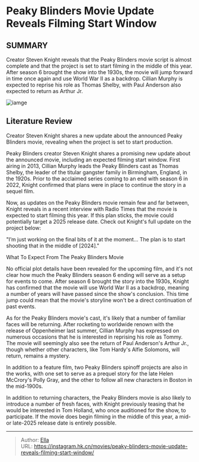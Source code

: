# Peaky Blinders Movie Update Reveals Filming Start Window


## SUMMARY 



  Creator Steven Knight reveals that the Peaky Blinders movie script is almost complete and that the project is set to start filming in the middle of this year.   After season 6 brought the show into the 1930s, the movie will jump forward in time once again and use World War II as a backdrop.   Cillian Murphy is expected to reprise his role as Thomas Shelby, with Paul Anderson also expected to return as Arthur Jr.  

![iamge](https://static1.srcdn.com/wordpress/wp-content/uploads/2023/07/peaky-blinders-cillian-murphy.jpeg)

## Literature Review

Creator Steven Knight shares a new update about the announced Peaky Blinders movie, revealing when the project is set to start production.




Peaky Blinders creator Steven Knight shares a promising new update about the announced movie, including an expected filming start window. First airing in 2013, Cillian Murphy leads the Peaky Blinders cast as Thomas Shelby, the leader of the titular gangster family in Birmingham, England, in the 1920s. Prior to the acclaimed series coming to an end with season 6 in 2022, Knight confirmed that plans were in place to continue the story in a sequel film.




Now, as updates on the Peaky Blinders movie remain few and far between, Knight reveals in a recent interview with Radio Times that the movie is expected to start filming this year. If this plan sticks, the movie could potentially target a 2025 release date. Check out Knight&#39;s full update on the project below:



&#34;I’m just working on the final bits of it at the moment... The plan is to start shooting that in the middle of [2024].&#34;




 What To Expect From The Peaky Blinders Movie 
          

No official plot details have been revealed for the upcoming film, and it&#39;s not clear how much the Peaky Blinders season 6 ending will serve as a setup for events to come. After season 6 brought the story into the 1930s, Knight has confirmed that the movie will use World War II as a backdrop, meaning a number of years will have passed since the show&#39;s conclusion. This time jump could mean that the movie&#39;s storyline won&#39;t be a direct continuation of past events.




As for the Peaky Blinders movie&#39;s cast, it&#39;s likely that a number of familiar faces will be returning. After rocketing to worldwide renown with the release of Oppenheimer last summer, Cillian Murphy has expressed on numerous occasions that he is interested in reprising his role as Tommy. The movie will seemingly also see the return of Paul Anderson&#39;s Arthur Jr., though whether other characters, like Tom Hardy&#39;s Alfie Solomons, will return, remains a mystery.



In addition to a feature film, two Peaky Blinders spinoff projects are also in the works, with one set to serve as a prequel story for the late Helen McCrory&#39;s Polly Gray, and the other to follow all new characters in Boston in the mid-1900s.




In addition to returning characters, the Peaky Blinders movie is also likely to introduce a number of fresh faces, with Knight previously teasing that he would be interested in Tom Holland, who once auditioned for the show, to participate. If the movie does begin filming in the middle of this year, a mid- or late-2025 release date is entirely possible.






---

> Author: [Ella](https://instagram.hk.cn/)  
> URL: https://instagram.hk.cn/movies/peaky-blinders-movie-update-reveals-filming-start-window/  

